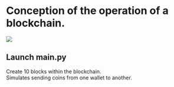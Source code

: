 # Conception of the operation of a blockchain.

<img src="https://img.shields.io/badge/GPL-v3-green"/>

## Launch __main.py__

Create 10 blocks within the blockchain.   
Simulates sending coins from one wallet to another.
